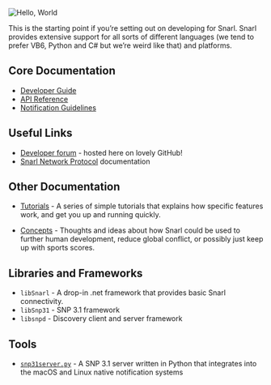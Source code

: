 ![Hello, World](http://fullphat.net/docs/snphttp/hello_world_basic.png)

This is the starting point if you’re setting out on developing for Snarl.  Snarl provides extensive support for all sorts of different languages (we tend to prefer VB6, Python and C# but we’re weird like that) and platforms.

## Core Documentation

* [Developer Guide](Snarl-Developer-Guide)
* [API Reference](Snarl-API-Reference)
* [Notification Guidelines](Notification-Guidelines)

## Useful Links

* [Developer forum](https://github.com/fullphat/snarl/issues) - hosted here on lovely GitHub!
* [Snarl Network Protocol](https://github.com/fullphat/snarl_network_protocol/wiki) documentation

## Other Documentation

* [Tutorials](http://snarl.fullphat.net/category/tutorials/) - A series of simple tutorials that explains how specific features work, and get you up and running quickly.

* [Concepts](http://snarl.fullphat.net/category/concepts/) - Thoughts and ideas about how Snarl could be used to further human development, reduce global conflict, or possibly just keep up with sports scores.

## Libraries and Frameworks

* `libSnarl` - A drop-in .net framework that provides basic Snarl connectivity.
* `libSnp31` - SNP 3.1 framework
* `libsnpd` - Discovery client and server framework

## Tools

* [`snp31server.py`](https://github.com/fullphat/snarl_network_protocol/wiki/snp31server.py) - A SNP 3.1 server written in Python that integrates into the macOS and Linux native notification systems
